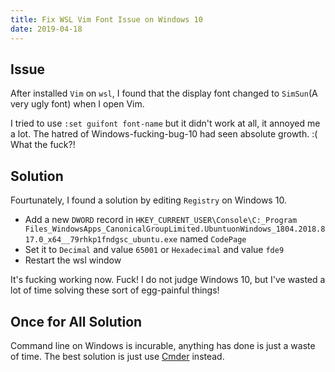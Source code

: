 ```yaml
---
title: Fix WSL Vim Font Issue on Windows 10
date: 2019-04-18
---
```


## Issue

After installed `Vim` on `wsl`, I found that the display font changed to `SimSun`(A very ugly font) when I open Vim.

I tried to use `:set guifont font-name` but it didn't work at all, it annoyed me a lot. The hatred of Windows-fucking-bug-10 had seen absolute growth. :( What the fuck?!

## Solution

Fourtunately, I found a solution by editing `Registry` on Windows 10.

- Add a new `DWORD` record in `HKEY_CURRENT_USER\Console\C:_Program Files_WindowsApps_CanonicalGroupLimited.UbuntuonWindows_1804.2018.817.0_x64__79rhkp1fndgsc_ubuntu.exe` named `CodePage`
- Set it to `Decimal` and value `65001` or `Hexadecimal` and value `fde9`
- Restart the wsl window

It's fucking working now. Fuck! I do not judge Windows 10, but I've wasted a lot of time solving these sort of egg-painful things!

## Once for All Solution

Command line on Windows is incurable, anything has done is just a waste of time. The best solution is just use [Cmder](https://cmder.net/) instead.

